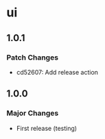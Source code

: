 # ui

## 1.0.1

### Patch Changes

- cd52607: Add release action

## 1.0.0

### Major Changes

- First release (testing)
